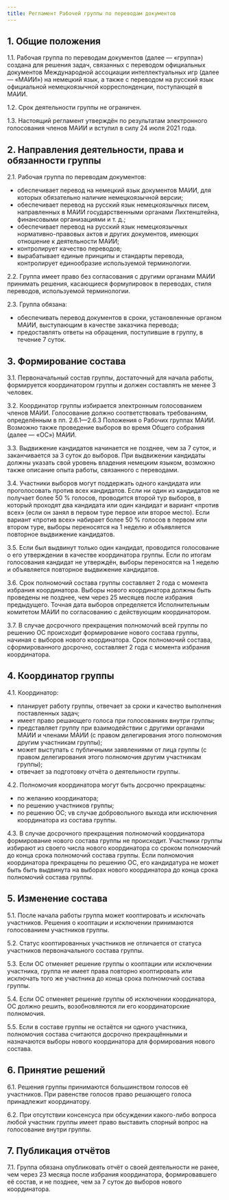 ```yaml
---
title: Регламент Рабочей группы по переводам документов
---
```


## 1. Общие положения

1.1. Рабочая группа по переводам документов (далее — «группа») создана для решения задач, связанных с переводом официальных документов Международной ассоциации интеллектуальных игр (далее — «МАИИ») на немецкий язык,  а также с переводом на русский язык официальной немецкоязычной корреспонденции, поступающей в МАИИ.

1.2. Срок деятельности группы не ограничен.

1.3. Настоящий регламент утверждён по результатам электронного голосования членов МАИИ и вступил в силу 24 июля 2021 года.

## 2. Направления деятельности, права и обязанности группы

2.1. Рабочая группа по переводам документов:
- обеспечивает перевод на немецкий язык документов МАИИ, для которых обязательно наличие немецкоязычной версии;
- обеспечивает перевод на русский язык немецкоязычных писем, направленных в МАИИ государственными органами Лихтенштейна, финансовыми организациями и т. д.;
- обеспечивает перевод на русский язык немецкоязычных нормативно-правовых актов и других документов, имеющих отношение к деятельности МАИИ;
- контролирует качество переводов;
- вырабатывает единые принципы и стандарты перевода, контролирует единообразие используемой терминологии.

2.2. Группа имеет право без согласования с другими органами МАИИ принимать решения, касающиеся формулировок в переводах, стиля переводов, используемой терминологии.

2.3. Группа обязана: 
- обеспечивать перевод документов в сроки, установленные органом МАИИ, выступающим в качестве заказчика перевода;
- предоставлять ответы на обращения, поступившие в группу, в течение 7 суток.

## 3. Формирование состава

3.1. Первоначальный состав группы, достаточный для начала работы, формируется координатором группы и должен составлять не менее 3 человек.

3.2. Координатор группы избирается электронным голосованием членов МАИИ. Голосование должно соответствовать требованиям, определённым в пп. 2.6.1—2.6.3 Положения о Рабочих группах МАИИ. Возможно также проведение выборов во время Общего собрания (далее — «ОС») МАИИ. 

3.3. Выдвижение кандидатов начинается не позднее, чем за 7 суток, и заканчивается за 3 суток до выборов. При выдвижении кандидаты должны указать свой уровень владения немецким языком, возможно также описание опыта работы, связанного с переводами.

3.4. Участники выборов могут поддержать одного кандидата или проголосовать против всех кандидатов. Если ни один из кандидатов не получает более 50 % голосов, проводится второй тур выборов, в который проходят два кандидата или один кандидат и вариант «против всех» (если он занял в первом туре первое или второе место). Если вариант «против всех» набирает более 50 % голосов в первом или втором туре, выборы переносятся на 1 неделю и объявляется повторное выдвижение кандидатов.

3.5. Если был выдвинут только один кандидат, проводится голосование о его утверждении в качестве координатора группы. Если по итогам голосования кандидат не утверждён,  выборы переносятся на 1 неделю и объявляется повторное выдвижение кандидатов.

3.6. Срок полномочий состава группы составляет 2 года с момента избрания координатора. Выборы нового координатора  должны быть проведены не позднее, чем через 25 месяцев после избрания предыдущего. Точная дата выборов определяется Исполнительным комитетом МАИИ по согласованию с действующим координатором.

3.7. В случае досрочного прекращения полномочий всей группы по решению ОС происходит формирование нового состава группы, начиная с выборов нового координатора. Срок полномочий состава, сформированного досрочно, составляет 2 года с момента избрания координатора. 

## 4. Координатор группы

4.1. Координатор:
- планирует работу группы, отвечает за сроки и качество выполнения поставленных задач;
- имеет право решающего голоса при голосованиях внутри группы;
- представляет группу при взаимодействии с другими органами МАИИ и членами МАИИ (с правом делегирования этого полномочия другим участникам группы);
- может выступать с публичными заявлениями от лица группы (с правом делегирования этого полномочия другим участникам группы);
- отвечает за подготовку отчёта о деятельности группы.
 
4.2. Полномочия координатора могут быть досрочно прекращены:
- по желанию координатора;
- по решению участников группы;
- по решению ОС;
vв случае добровольного выхода или исключения координатора из состава группы.

4.3. В случае досрочного прекращения полномочий координатора формирование нового состава группы не происходит. Участники группы избирают из своего числа нового координатора со сроком полномочий до конца срока полномочий состава группы. Если полномочия координатора прекращены по решению ОС, его кандидатура не может быть быть выдвинута на выборах нового координатора до конца срока полномочий состава группы.

## 5. Изменение состава 

5.1. После начала работы группа может кооптировать и исключать участников. Решения о кооптации и исключении принимаются голосованием участников группы.

5.2. Статус кооптированных участников не отличается от статуса участников первоначального состава группы.

5.3. Если ОС отменяет решение группы о кооптации или исключении участника, группа не имеет права повторно кооптировать или исключать того же участника до конца срока полномочий состава группы.

5.4. Если ОС отменяет решение группы об исключении координатора, ОС должно решить, возобновляются ли его координаторские полномочия.

5.5. Если в составе группы не остаётся ни одного участника, полномочия состава считаются досрочно прекращёнными и назначаются выборы нового координатора для формирования нового состава.

## 6. Принятие решений

6.1. Решения группы принимаются большинством голосов её участников. При равенстве голосов право решающего голоса принадлежит координатору.

6.2. При отсутствии консенсуса при обсуждении какого-либо вопроса любой участник группы имеет право выставить спорный вопрос на голосование внутри группы. 

## 7. Публикация отчётов 

7.1. Группа обязана опубликовать отчёт о своей деятельности не ранее, чем через 23 месяца после избрания координатора, формировавшего её состав, и не позднее, чем за 7 суток до выборов нового координатора.